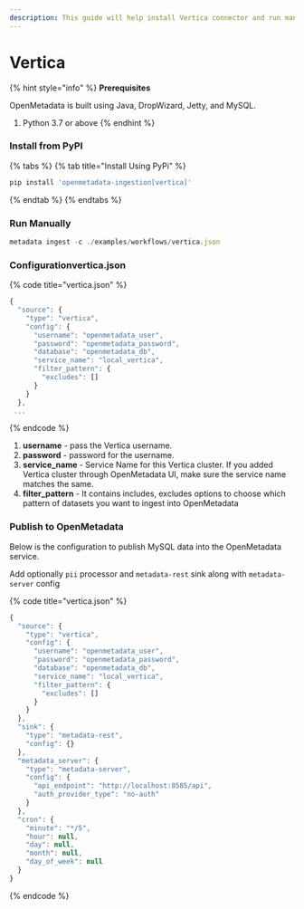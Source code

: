 ```yaml
---
description: This guide will help install Vertica connector and run manually
---
```


# Vertica

{% hint style="info" %}
**Prerequisites**

OpenMetadata is built using Java, DropWizard, Jetty, and MySQL.

1. Python 3.7 or above
{% endhint %}

### Install from PyPI

{% tabs %}
{% tab title="Install Using PyPi" %}
```javascript
pip install 'openmetadata-ingestion[vertica]'
```
{% endtab %}
{% endtabs %}

### Run Manually

```javascript
metadata ingest -c ./examples/workflows/vertica.json
```

### Configurationvertica.json

{% code title="vertica.json" %}
```javascript
{
  "source": {
    "type": "vertica",
    "config": {
      "username": "openmetadata_user",
      "password": "openmetadata_password",
      "database": "openmetadata_db",
      "service_name": "local_vertica",
      "filter_pattern": {
        "excludes": []
      }
    }
  },
 ...
```
{% endcode %}

1. **username** - pass the Vertica username.
2. **password** - password for the username.
3. **service\_name** - Service Name for this Vertica cluster. If you added Vertica cluster through OpenMetadata UI, make sure the service name matches the same.
4. **filter\_pattern** - It contains includes, excludes options to choose which pattern of datasets you want to ingest into OpenMetadata

### Publish to OpenMetadata

Below is the configuration to publish MySQL data into the OpenMetadata service.

Add optionally `pii` processor and `metadata-rest` sink along with `metadata-server` config

{% code title="vertica.json" %}
```javascript
{
  "source": {
    "type": "vertica",
    "config": {
      "username": "openmetadata_user",
      "password": "openmetadata_password",
      "database": "openmetadata_db",
      "service_name": "local_vertica",
      "filter_pattern": {
        "excludes": []
      }
    }
  },
  "sink": {
    "type": "metadata-rest",
    "config": {}
  },
  "metadata_server": {
    "type": "metadata-server",
    "config": {
      "api_endpoint": "http://localhost:8585/api",
      "auth_provider_type": "no-auth"
    }
  },
  "cron": {
    "minute": "*/5",
    "hour": null,
    "day": null,
    "month": null,
    "day_of_week": null
  }
}

```
{% endcode %}

